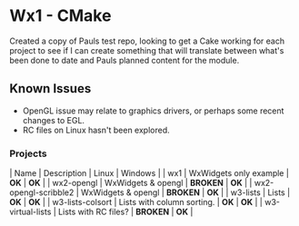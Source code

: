 # Wx1 - CMake #

Created a copy of Pauls test repo, looking to get a Cake working for each project to see if I can create something that will translate between what's been done to date and Pauls planned content for the module. 

## Known Issues ##

* OpenGL issue may relate to graphics drivers, or perhaps some recent changes to EGL. 
* RC files on Linux hasn't been explored.

### Projects ###

| Name | Description | Linux | Windows |
| wx1 | WxWidgets only example | **OK** | **OK** |
| wx2-opengl | WxWidgets & opengl | **BROKEN** | **OK** |
| wx2-opengl-scribble2 | WxWidgets & opengl | **BROKEN** | **OK** |
| w3-lists | Lists | **OK** | **OK** |
| w3-lists-colsort | Lists with column sorting. | **OK** | **OK** |
| w3-virtual-lists | Lists with RC files? | **BROKEN** | **OK** |